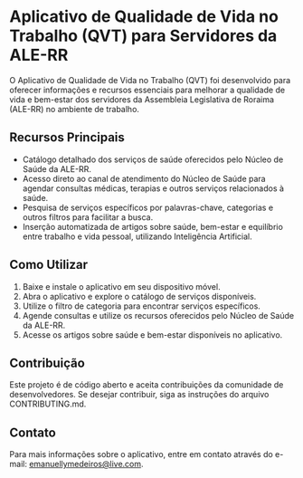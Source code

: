 # Aplicativo de Qualidade de Vida no Trabalho (QVT) para Servidores da ALE-RR

O Aplicativo de Qualidade de Vida no Trabalho (QVT) foi desenvolvido para oferecer informações e recursos essenciais para melhorar a qualidade de vida e bem-estar dos servidores da Assembleia Legislativa de Roraima (ALE-RR) no ambiente de trabalho.

## Recursos Principais

- Catálogo detalhado dos serviços de saúde oferecidos pelo Núcleo de Saúde da ALE-RR.
- Acesso direto ao canal de atendimento do Núcleo de Saúde para agendar consultas médicas, terapias e outros serviços relacionados à saúde.
- Pesquisa de serviços específicos por palavras-chave, categorias e outros filtros para facilitar a busca.
- Inserção automatizada de artigos sobre saúde, bem-estar e equilíbrio entre trabalho e vida pessoal, utilizando Inteligência Artificial.

## Como Utilizar

1. Baixe e instale o aplicativo em seu dispositivo móvel.
2. Abra o aplicativo e explore o catálogo de serviços disponíveis.
3. Utilize o filtro de categoria para encontrar serviços específicos.
4. Agende consultas e utilize os recursos oferecidos pelo Núcleo de Saúde da ALE-RR.
5. Acesse os artigos sobre saúde e bem-estar disponíveis no aplicativo.

## Contribuição

Este projeto é de código aberto e aceita contribuições da comunidade de desenvolvedores. Se desejar contribuir, siga as instruções do arquivo CONTRIBUTING.md.

## Contato

Para mais informações sobre o aplicativo, entre em contato através do e-mail: [emanuellymedeiros@live.com](mailto:emanuellymedeiros@live.com).
